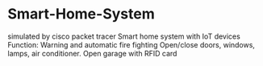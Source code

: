 # Smart-Home-System
 simulated by cisco packet tracer
Smart home system with IoT devices
Function:
Warning and automatic fire fighting
Open/close doors, windows, lamps, air conditioner.
Open garage with RFID card
